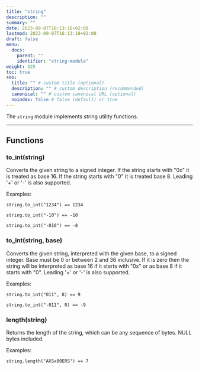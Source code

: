 ```yaml
---
title: "string"
description: ""
summary: ""
date: 2023-09-07T16:13:18+02:00
lastmod: 2023-09-07T16:13:18+02:00
draft: false
menu:
  docs:
    parent: ""
    identifier: "string-module"
weight: 325
toc: true
seo:
  title: "" # custom title (optional)
  description: "" # custom description (recommended)
  canonical: "" # custom canonical URL (optional)
  noindex: false # false (default) or true
---
```



The `string` module implements string utility functions.

-------

## Functions

### to_int(string)

Converts the given string to a signed integer. If the string starts with "0x" it
is treated as base 16. If the string starts with "0" it is treated base 8.
Leading '+' or '-' is also supported.

Examples:

`string.to_int("1234") == 1234`

`string.to_int("-10") == -10`

`string.to_int("-010") == -8`

### to_int(string, base)

Converts the given string, interpreted with the given base, to a signed integer.
Base must be 0 or between 2 and 36 inclusive. If it is zero then the string will
be interpreted as base 16 if it starts with "0x" or as base 8 if it starts
with "0". Leading '+' or '-' is also supported.

Examples:

`string.to_int("011", 8) == 9`

`string.to_int("-011", 0) == -9`

### length(string)

Returns the length of the string, which can be any sequence of bytes. NULL bytes
included.

Examples:

`string.length("AXSx00ERS") == 7`
